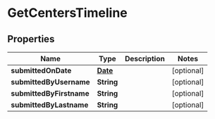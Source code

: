 

# GetCentersTimeline

## Properties

Name | Type | Description | Notes
------------ | ------------- | ------------- | -------------
**submittedOnDate** | [**Date**](Date.md) |  |  [optional]
**submittedByUsername** | **String** |  |  [optional]
**submittedByFirstname** | **String** |  |  [optional]
**submittedByLastname** | **String** |  |  [optional]



